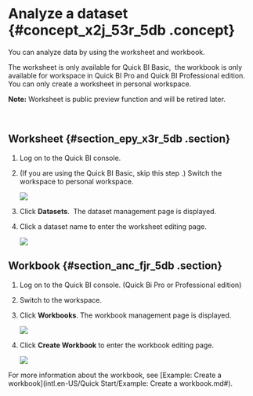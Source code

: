 # Analyze a dataset {#concept_x2j_53r_5db .concept}

You can analyze data by using the worksheet and workbook.

The worksheet is only available for Quick BI Basic,  the workbook is only available for workspace in Quick BI Pro and Quick BI Professional edition. You can only create a worksheet in personal workspace.

**Note:** Worksheet is public preview function and will be retired later.

 

## Worksheet {#section_epy_x3r_5db .section}

1.  Log on to the Quick BI console.
2.  \(If you are using the Quick BI Basic, skip this step .\) Switch the workspace to personal workspace.

    ![](http://static-aliyun-doc.oss-cn-hangzhou.aliyuncs.com/assets/img/9094/15342146451331_en-US.png)

3.  Click **Datasets**.  The dataset management page is displayed.
4.  Click a dataset name to enter the worksheet editing page.

    ![](http://static-aliyun-doc.oss-cn-hangzhou.aliyuncs.com/assets/img/9094/15342146451332_en-US.png)


## Workbook {#section_anc_fjr_5db .section}

1.  Log on to the Quick BI console. \(Quick Bi Pro or Professional edition\)
2.  Switch to the workspace.
3.  Click **Workbooks**. The workbook management page is displayed.

    ![](http://static-aliyun-doc.oss-cn-hangzhou.aliyuncs.com/assets/img/9094/15342146451333_en-US.png)

4.  Click **Create Workbook** to enter the workbook editing page.

    ![](http://static-aliyun-doc.oss-cn-hangzhou.aliyuncs.com/assets/img/9094/15342146461334_en-US.png)


For more information about the workbook, see [Example: Create a workbook](intl.en-US/Quick Start/Example: Create a workbook.md#).

